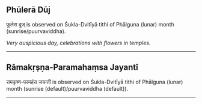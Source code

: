 ## Phūlerā Dūj
फूलेरा दूज् is observed on Śukla-Dvitīyā tithi of Phālguna (lunar) month (sunrise/puurvaviddha).

_Very auspicious day, celebrations with flowers in temples._

---
## Rāmakṛṣṇa-Paramahaṃsa Jayantī
रामकृष्ण-परमहंस जयन्ती is observed on Śukla-Dvitīyā tithi of Phālguna (lunar) month (sunrise (default)/puurvaviddha (default)).



---
